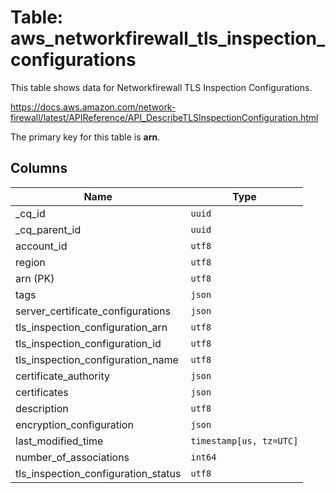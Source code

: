 # Table: aws_networkfirewall_tls_inspection_configurations

This table shows data for Networkfirewall TLS Inspection Configurations.

https://docs.aws.amazon.com/network-firewall/latest/APIReference/API_DescribeTLSInspectionConfiguration.html

The primary key for this table is **arn**.

## Columns

| Name          | Type          |
| ------------- | ------------- |
|_cq_id|`uuid`|
|_cq_parent_id|`uuid`|
|account_id|`utf8`|
|region|`utf8`|
|arn (PK)|`utf8`|
|tags|`json`|
|server_certificate_configurations|`json`|
|tls_inspection_configuration_arn|`utf8`|
|tls_inspection_configuration_id|`utf8`|
|tls_inspection_configuration_name|`utf8`|
|certificate_authority|`json`|
|certificates|`json`|
|description|`utf8`|
|encryption_configuration|`json`|
|last_modified_time|`timestamp[us, tz=UTC]`|
|number_of_associations|`int64`|
|tls_inspection_configuration_status|`utf8`|